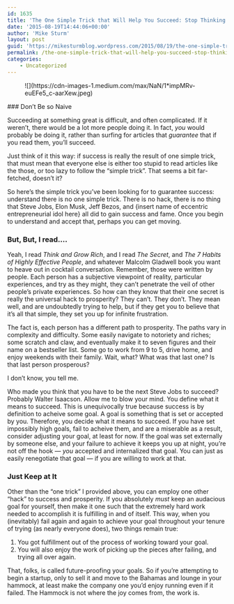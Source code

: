 ```yaml
---
id: 1635
title: 'The One Simple Trick that Will Help You Succeed: Stop Thinking There’s One Simple Trick'
date: '2015-08-19T14:44:06+00:00'
author: 'Mike Sturm'
layout: post
guid: 'https://mikesturmblog.wordpress.com/2015/08/19/the-one-simple-trick-that-will-help-you-succeed-stop-thinking-theres-one-simple-trick/'
permalink: /the-one-simple-trick-that-will-help-you-succeed-stop-thinking-theres-one-simple-trick/
categories:
    - Uncategorized
---
```


<figure>![](https://cdn-images-1.medium.com/max/NaN/1*impMRv-euEFe5_c-aarXew.jpeg)</figure>### Don’t Be so Naive

Succeeding at something great is difficult, and often complicated. If it weren’t, there would be a lot more people doing it. In fact, *you* would probably be doing it, rather than surfing for articles that *guarantee* that if you read them, you’ll succeed.

Just think of it this way: if success is really the result of one simple trick, that must mean that everyone else is either too stupid to read articles like the those, or too lazy to follow the “simple trick”. That seems a bit far-fetched, doesn’t it?

So here’s the simple trick you’ve been looking for to guarantee success: understand there is no one simple trick. There is no hack, there is no thing that Steve Jobs, Elon Musk, Jeff Bezos, and {insert name of eccentric entrepreneurial idol here} all did to gain success and fame. Once you begin to understand and accept that, perhaps you can get moving.

### But, But, I read….

Yeah, I read *Think and Grow Rich*, and I read *The Secret*, and *The 7 Habits of Highly Effective People*, and whatever Malcolm Gladwell book you want to heave out in cocktail conversation. Remember, those were written by people. Each person has a subjective viewpoint of reality, particular experiences, and try as they might, they can’t penetrate the veil of other people’s private experiences. So how can they know that their one secret is really the universal hack to prosperity? They can’t. They don’t. They mean well, and are undoubtedly trying to help, but if they get you to believe that it’s all that simple, they set you up for infinite frustration.

The fact is, each person has a different path to prosperity. The paths vary in complexity and difficulty. Some easily navigate to notoriety and riches; some scratch and claw, and eventually make it to seven figures and their name on a bestseller list. Some go to work from 9 to 5, drive home, and enjoy weekends with their family. Wait, what? What was that last one? Is that last person prosperous?

I don’t know, you tell me.

Who made you think that you have to be the next Steve Jobs to succeed? Probably Walter Isaacson. Allow me to blow your mind. You define what it means to succeed. This is unequivocally true because success is by definition to acheive some goal. A goal is something that is set or accepted by you. Therefore, you decide what it means to succeed. If you have set impossibly high goals, fail to acheive them, and are a miserable as a result, consider adjusting your goal, at least for now. If the goal was set externally by someone else, and your failure to achieve it keeps you up at night, you’re not off the hook — *you* accepted and internalized that goal. You can just as easily renegotiate that goal — if you are willing to work at that.

### Just Keep at It

Other than the “one trick” I provided above, you can employ one other “hack” to success and prosperity. If you absolutely *must* keep an audacious goal for yourself, then make it one such that the extremely hard work needed to accomplish it is fulfilling in and of itself. This way, when you (inevitably) fail again and again to achieve your goal throughout your tenure of trying (as nearly everyone does), two things remain true:

1. You got fulfillment out of the process of working toward your goal.
2. You will also enjoy the work of picking up the pieces after failing, and trying all over again.

That, folks, is called future-proofing your goals. So if you’re attempting to begin a startup, only to sell it and move to the Bahamas and lounge in your hammock, at least make the company one you’d enjoy running even if it failed. The Hammock is not where the joy comes from, the work is.